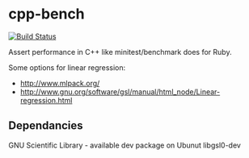 cpp-bench
=========

[![Build Status](https://travis-ci.org/peterSW/cpp-bench.png?branch=master)](https://travis-ci.org/peterSW/cpp-bench)

Assert performance in C++ like minitest/benchmark does for Ruby.

Some options for linear regression:
- http://www.mlpack.org/
- http://www.gnu.org/software/gsl/manual/html_node/Linear-regression.html

Dependancies
------------

GNU Scientific Library - available dev package on Ubunut libgsl0-dev
